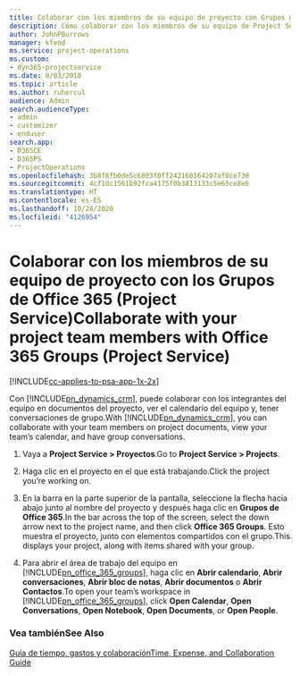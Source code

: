 ```yaml
---
title: Colaborar con los miembros de su equipo de proyecto con Grupos de Office 365
description: Cómo colaborar con los miembros de su equipo de Project Service a través de los grupos de Office 365
author: JohnPBurrows
manager: kfend
ms.service: project-operations
ms.custom:
- dyn365-projectservice
ms.date: 8/03/2018
ms.topic: article
ms.author: ruhercul
audience: Admin
search.audienceType:
- admin
- customizer
- enduser
search.app:
- D365CE
- D365PS
- ProjectOperations
ms.openlocfilehash: 3b8f6fb0de5c6803f0ff242160164207af8ce738
ms.sourcegitcommit: 4cf1dc1561b92fca4175f0b3813133c5e63ce8e6
ms.translationtype: HT
ms.contentlocale: es-ES
ms.lasthandoff: 10/28/2020
ms.locfileid: "4126954"
---
```

# <a name="collaborate-with-your-project-team-members-with-office-365-groups-project-service"></a><span data-ttu-id="a5e64-103">Colaborar con los miembros de su equipo de proyecto con los Grupos de Office 365 (Project Service)</span><span class="sxs-lookup"><span data-stu-id="a5e64-103">Collaborate with your project team members with Office 365 Groups (Project Service)</span></span>

[!INCLUDE[cc-applies-to-psa-app-1x-2x](../includes/cc-applies-to-psa-app-1x-2x.md)]

<span data-ttu-id="a5e64-104">Con [!INCLUDE[pn_dynamics_crm](../includes/pn-dynamics-crm.md)], puede colaborar con los integrantes del equipo en documentos del proyecto, ver el calendario del equipo y, tener conversaciones de grupo.</span><span class="sxs-lookup"><span data-stu-id="a5e64-104">With [!INCLUDE[pn_dynamics_crm](../includes/pn-dynamics-crm.md)], you can collaborate with your team members on project documents, view your team’s calendar, and have group conversations.</span></span>  
  
1. <span data-ttu-id="a5e64-105">Vaya a **Project Service > Proyectos**.</span><span class="sxs-lookup"><span data-stu-id="a5e64-105">Go to **Project Service > Projects**.</span></span>  
  
2. <span data-ttu-id="a5e64-106">Haga clic en el proyecto en el que está trabajando.</span><span class="sxs-lookup"><span data-stu-id="a5e64-106">Click the project you’re working on.</span></span>  
  
3. <span data-ttu-id="a5e64-107">En la barra en la parte superior de la pantalla, seleccione la flecha hacia abajo junto al nombre del proyecto y después haga clic en **Grupos de Office 365**.</span><span class="sxs-lookup"><span data-stu-id="a5e64-107">In the bar across the top of the screen, select the down arrow next to the project name, and then click **Office 365 Groups**.</span></span> <span data-ttu-id="a5e64-108">Esto muestra el proyecto, junto con elementos compartidos con el grupo.</span><span class="sxs-lookup"><span data-stu-id="a5e64-108">This displays your project, along with items shared with your group.</span></span>  
  
4. <span data-ttu-id="a5e64-109">Para abrir el área de trabajo del equipo en [!INCLUDE[pn_office_365_groups](../includes/pn-office-365-groups.md)], haga clic en **Abrir calendario**, **Abrir conversaciones**, **Abrir bloc de notas**, **Abrir documentos** o **Abrir Contactos**.</span><span class="sxs-lookup"><span data-stu-id="a5e64-109">To open your team’s workspace in [!INCLUDE[pn_office_365_groups](../includes/pn-office-365-groups.md)], click **Open Calendar**, **Open Conversations**, **Open Notebook**, **Open Documents**, or **Open People**.</span></span>  
  
### <a name="see-also"></a><span data-ttu-id="a5e64-110">Vea también</span><span class="sxs-lookup"><span data-stu-id="a5e64-110">See Also</span></span>  
 [<span data-ttu-id="a5e64-111">Guía de tiempo, gastos y colaboración</span><span class="sxs-lookup"><span data-stu-id="a5e64-111">Time, Expense, and Collaboration Guide</span></span>](../psa/time-expense-collaboration-guide.md)
